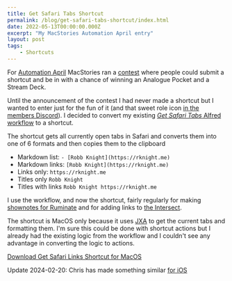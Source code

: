 ```yaml
---
title: Get Safari Tabs Shortcut
permalink: /blog/get-safari-tabs-shortcut/index.html
date: 2022-05-13T00:00:00.000Z
excerpt: "My MacStories Automation April entry"
layout: post
tags:
    - Shortcuts
---
```


For [Automation April](https://www.macstories.net/stories/introducing-automation-april/) MacStories ran a [contest](https://www.macstories.net/stories/introducing-the-2022-automation-april-shortcuts-contest-winners/) where people could submit a shortcut and be in with a chance of winning an Analogue Pocket and a Stream Deck.

Until the announcement of the contest I had never made a shortcut but I wanted to enter just for the fun of it (and that sweet role icon [in the members Discord](http://plus.club)). I decided to convert my existing [_Get Safari Tabs_ Alfred workflow](https://rknight.me/alfred-workflows/#085F8761-9FB4-492D-B466-D7CE943DCE60) to a shortcut.

The shortcut gets all currently open tabs in Safari and converts them into one of 6 formats and then copies them to the clipboard

- Markdown list: `- [Robb Knight](https://rknight.me)`
- Markdown links: `[Robb Knight](https://rknight.me)`
- Links only: `https://rknight.me`
- Titles only `Robb Knight`
- Titles with links `Robb Knight https://rknight.me`

I use the workflow, and now the shortcut, fairly regularly for making [shownotes for Ruminate](https://ruminatepodcast.com) and for adding links to [the Intersect](https://intersect.rknight.me).

The shortcut is MacOS only because it uses [JXA](https://developer.apple.com/library/archive/releasenotes/InterapplicationCommunication/RN-JavaScriptForAutomation/Articles/Introduction.html#//apple_r) to get the current tabs and formatting them. I'm sure this could be done with shortcut actions but I already had the existing logic from the workflow and I couldn't see any advantage in converting the logic to actions.

[Download Get Safari Links Shortcut for MacOS](https://www.icloud.com/shortcuts/bfe5827f709a47909e6e81d098d5e507)

Update 2024-02-20: Chris has made something similar [for iOS](https://chrismcleod.dev/blog/generate-a-markdown-list-of-open-safari-tabs-with-an-ios-shortcut/)